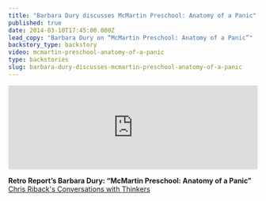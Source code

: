 ```yaml
---
title: "Barbara Dury discusses McMartin Preschool: Anatomy of a Panic"
published: true
date: 2014-03-10T17:45:00.000Z
lead_copy: "Barbara Dury on “McMartin Preschool: Anatomy of a Panic”"
backstory_type: backstory
video: mcmartin-preschool-anatomy-of-a-panic
type: backstories
slug: barbara-dury-discusses-mcmartin-preschool-anatomy-of-a-panic
---
```

<iframe width="100%" height="170" scrolling="no" frameborder="no" src="https://w.soundcloud.com/player/?visual=true&amp;url=http%3A%2F%2Fapi.soundcloud.com%2Ftracks%2F139904434&amp;show_artwork=true"></iframe>

**Retro Report’s Barbara Dury: “McMartin Preschool: Anatomy of a Panic”**
[Chris Riback's Conversations with Thinkers](http://chrisriback.com/2014/03/16/retro-reports-barbara-dury-mcmartin-preschool-anatomy-of-a-panic/)


